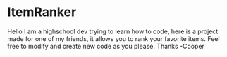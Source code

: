 # ItemRanker
Hello I am a highschool dev trying to learn how to code, here is a project made for one of my friends, it allows you to rank your favorite items.
Feel free to modify and create new code as you please.
Thanks
-Cooper

